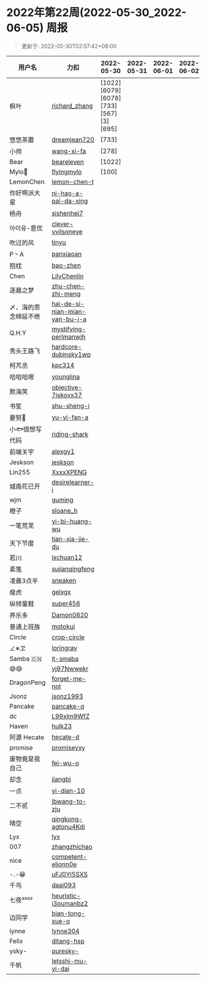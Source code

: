 
# 2022年第22周(2022-05-30_2022-06-05) 周报

> 更新于: 2022-05-30T02:57:42+08:00

| 用户名 | 力扣 |  2022-05-30|2022-05-31|2022-06-01|2022-06-02|2022-06-03|2022-06-04|2022-06-05  | 总计 | 排名 |
| ---- | ---- |    ---- | ---- | ---- | ---- | ---- | ---- | ----   | ---- | ---- |
|枫叶|[richard_zhang](https://leetcode.cn/u/richard_zhang/)|\[1022]\[6079]\[6078]\[733]\[567]\[3]\[695]|||||||7|1|
|悠悠茶蘼|[dreamjean720](https://leetcode.cn/u/dreamjean720/)|\[733]|||||||1|2|
|小帅|[wang-xi-fa](https://leetcode.cn/u/wang-xi-fa/)|\[278]|||||||1|2|
|Bear|[beareleven](https://leetcode.cn/u/beareleven/)|\[1022]|||||||1|2|
|Mylo🐘|[flyingmylo](https://leetcode.cn/u/flyingmylo/)|\[100]|||||||1|2|
|LemonChen|[lemon-chen-t](https://leetcode.cn/u/lemon-chen-t/)||||||||0|3|
|你好啊派大星|[ni-hao-a-pai-da-xing](https://leetcode.cn/u/ni-hao-a-pai-da-xing/)||||||||0|3|
|杨舟|[sishenhei7](https://leetcode.cn/u/sishenhei7/)||||||||0|3|
|아이유-意优|[clever-vvilsoneye](https://leetcode.cn/u/clever-vvilsoneye/)||||||||0|3|
|吹过的风|[tinyu](https://leetcode.cn/u/tinyu/)||||||||0|3|
|P丶A|[panxiaoan](https://leetcode.cn/u/panxiaoan/)||||||||0|3|
|抱枕|[bao-zhen](https://leetcode.cn/u/bao-zhen/)||||||||0|3|
|Chen|[LilyChenlin](https://leetcode.cn/u/LilyChenlin/)||||||||0|3|
|逐晨之梦|[zhu-chen-zhi-meng](https://leetcode.cn/u/zhu-chen-zhi-meng/)||||||||0|3|
|〆、海的思念绵延不绝|[hai-de-si-nian-mian-yan-bu-j-a](https://leetcode.cn/u/hai-de-si-nian-mian-yan-bu-j-a/)||||||||0|3|
|Q.H.Y|[mystifying-perlmanwjh](https://leetcode.cn/u/mystifying-perlmanwjh/)||||||||0|3|
|秃头王路飞|[hardcore-dubinsky1wp](https://leetcode.cn/u/hardcore-dubinsky1wp/)||||||||0|3|
|柯芃丞|[kpc314](https://leetcode.cn/u/kpc314/)||||||||0|3|
|哈哈哈嗯|[younglina](https://leetcode.cn/u/younglina/)||||||||0|3|
|默海笑|[objective-7iskovx37](https://leetcode.cn/u/objective-7iskovx37/)||||||||0|3|
|书笙|[shu-sheng-i](https://leetcode.cn/u/shu-sheng-i/)||||||||0|3|
|要努🌰|[yu-yi-fan-a](https://leetcode.cn/u/yu-yi-fan-a/)||||||||0|3|
|小🐟很想写代码|[riding-shark](https://leetcode.cn/u/riding-shark/)||||||||0|3|
|前端关宇|[alexgy1](https://leetcode.com/u/alexgy1/)||||||||0|3|
|Jeskson|[jeskson](https://leetcode.cn/u/jeskson/)||||||||0|3|
|Lin255|[XxxxXPENG](https://leetcode.cn/u/XxxxXPENG/)||||||||0|3|
|城南花已开|[desirelearner-i](https://leetcode.cn/u/desirelearner-i/)||||||||0|3|
|wjm|[guming](https://leetcode.cn/u/guming/)||||||||0|3|
|橙子|[sloane_h](https://leetcode.cn/u/sloane_h/)||||||||0|3|
|一笔荒芜|[yi-bi-huang-wu](https://leetcode.cn/u/yi-bi-huang-wu/)||||||||0|3|
|天下节度|[tian-xia-jie-du](https://leetcode.cn/u/tian-xia-jie-du/)||||||||0|3|
|若川|[lxchuan12](https://leetcode.cn/u/lxchuan12/)||||||||0|3|
|素笺|[sujianqingfeng](https://leetcode.cn/u/sujianqingfeng/)||||||||0|3|
|凌晨3点半|[sneaken](https://leetcode.cn/u/sneaken/)||||||||0|3|
|瘦虎|[gelxgx](https://leetcode.cn/u/gelxgx/)||||||||0|3|
|纵倾童鞋|[super456](https://leetcode.cn/u/super456/)||||||||0|3|
|养乐多|[Damon0820](https://leetcode.com/u/Damon0820/)||||||||0|3|
|普通上班族|[motokui](https://leetcode.cn/u/motokui/)||||||||0|3|
|Circle|[crop-circle](https://leetcode.cn/u/crop-circle/)||||||||0|3|
|∠※ヱ|[loringray](https://leetcode.cn/u/loringray/)||||||||0|3|
|Samba 🇨🇳|[it-smaba](https://leetcode.cn/u/it-smaba/)||||||||0|3|
|😄😄|[vj97Nwwekr](https://leetcode.cn/u/vj97Nwwekr/)||||||||0|3|
|DragonPeng|[forget-me-not](https://leetcode.cn/u/forget-me-not/)||||||||0|3|
|Jsonz|[jsonz1993](https://leetcode.cn/u/jsonz1993/)||||||||0|3|
|Pancake|[pancake-q](https://leetcode.cn/u/pancake-q/)||||||||0|3|
|dc|[L99xlm9WfZ](https://leetcode.cn/u/L99xlm9WfZ/)||||||||0|3|
|Haven|[hulk23](https://leetcode.cn/u/hulk23/)||||||||0|3|
|阿源 Hecate|[hecate-d](https://leetcode.cn/u/hecate-d/)||||||||0|3|
|promise|[promiseyxy](https://leetcode.cn/u/promiseyxy/)||||||||0|3|
|废物竟是我自己|[fei-wu-o](https://leetcode.cn/u/fei-wu-o/)||||||||0|3|
|却念|[jiangbj](https://leetcode.cn/u/jiangbj/)||||||||0|3|
|一点|[yi-dian-10](https://leetcode.cn/u/yi-dian-10/)||||||||0|3|
|二不贰|[jbwang-to-zju](https://leetcode.cn/u/jbwang-to-zju/)||||||||0|3|
|晴空|[qingkong-agtonu4Kdi](https://leetcode.cn/u/qingkong-agtonu4Kdi/)||||||||0|3|
|Lyx|[lyx](https://leetcode.cn/u/lyx/)||||||||0|3|
|007|[zhangzhichao](https://leetcode.cn/u/zhangzhichao/)||||||||0|3|
|nice|[competent-elionn0e](https://leetcode.cn/u/competent-elionn0e/)||||||||0|3|
|-.-😁|[uFJ0Yl5SXS](https://leetcode.cn/u/uFJ0Yl5SXS/)||||||||0|3|
|千鸟|[daai093](https://leetcode.cn/u/daai093/)||||||||0|3|
|七夜²⁰²²|[heuristic-i3oumanbz2](https://leetcode.cn/u/heuristic-i3oumanbz2/)||||||||0|3|
|边同学|[bian-tong-xue-o](https://leetcode.cn/u/bian-tong-xue-o/)||||||||0|3|
|lynne|[lynne304](https://leetcode.cn/u/lynne304/)||||||||0|3|
|Felix|[ditang-hsp](https://leetcode.cn/u/ditang-hsp/)||||||||0|3|
|ysky-|[puresky-](https://leetcode.cn/u/puresky-/)||||||||0|3|
|千帆|[letsshi-mu-yi-dai](https://leetcode.cn/u/letsshi-mu-yi-dai/)||||||||0|3|
    